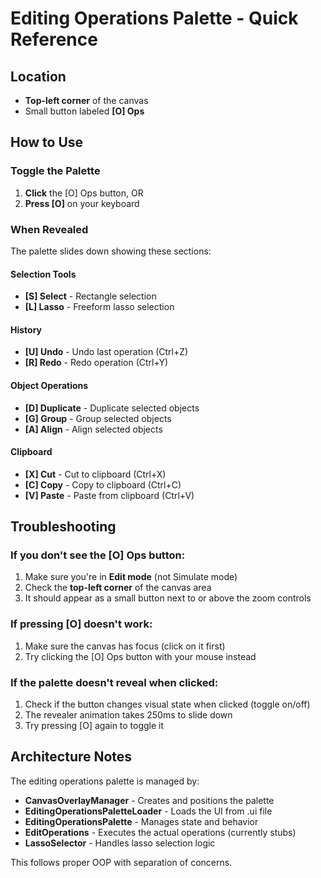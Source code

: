 # Editing Operations Palette - Quick Reference

## Location
- **Top-left corner** of the canvas
- Small button labeled **[O] Ops**

## How to Use

### Toggle the Palette
1. **Click** the [O] Ops button, OR
2. **Press [O]** on your keyboard

### When Revealed
The palette slides down showing these sections:

#### Selection Tools
- **[S] Select** - Rectangle selection
- **[L] Lasso** - Freeform lasso selection

#### History
- **[U] Undo** - Undo last operation (Ctrl+Z)
- **[R] Redo** - Redo operation (Ctrl+Y)

#### Object Operations
- **[D] Duplicate** - Duplicate selected objects
- **[G] Group** - Group selected objects
- **[A] Align** - Align selected objects

#### Clipboard
- **[X] Cut** - Cut to clipboard (Ctrl+X)
- **[C] Copy** - Copy to clipboard (Ctrl+C)
- **[V] Paste** - Paste from clipboard (Ctrl+V)

## Troubleshooting

### If you don't see the [O] Ops button:
1. Make sure you're in **Edit mode** (not Simulate mode)
2. Check the **top-left corner** of the canvas area
3. It should appear as a small button next to or above the zoom controls

### If pressing [O] doesn't work:
1. Make sure the canvas has focus (click on it first)
2. Try clicking the [O] Ops button with your mouse instead

### If the palette doesn't reveal when clicked:
1. Check if the button changes visual state when clicked (toggle on/off)
2. The revealer animation takes 250ms to slide down
3. Try pressing [O] again to toggle it

## Architecture Notes

The editing operations palette is managed by:
- **CanvasOverlayManager** - Creates and positions the palette
- **EditingOperationsPaletteLoader** - Loads the UI from .ui file
- **EditingOperationsPalette** - Manages state and behavior
- **EditOperations** - Executes the actual operations (currently stubs)
- **LassoSelector** - Handles lasso selection logic

This follows proper OOP with separation of concerns.
